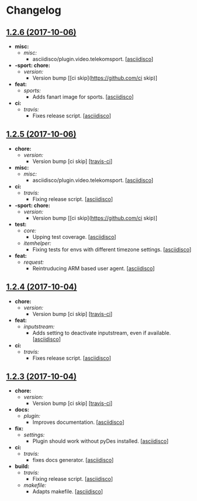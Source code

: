 Changelog
=========

[1.2.6 (2017-10-06)](https://github.com/asciidisco/plugin.video.telekom-sport/releases/tag/1.2.6)
------------------

- **misc:**
  - *misc:*
    - asciidisco/plugin.video.telekomsport.
      [[asciidisco](https://github.com/asciidisco)]
- **-sport:  chore:**
  - *version:*
    - Version bump
      [[ci skip](https://github.com/ci skip)]
- **feat:**
  - *sports:*
    - Adds fanart image for sports.
      [[asciidisco](https://github.com/asciidisco)]
- **ci:**
  - *travis:*
    - Fixes release script.
      [[asciidisco](https://github.com/asciidisco)]

[1.2.5 (2017-10-06)](https://github.com/asciidisco/plugin.video.telekom-sport/releases/tag/1.2.5)
------------------

- **chore:**
  - *version:*
    - Version bump [ci skip]
      [[travis-ci](https://github.com/travis-ci)]
- **misc:**
  - *misc:*
    - asciidisco/plugin.video.telekomsport.
      [[asciidisco](https://github.com/asciidisco)]
- **ci:**
  - *travis:*
    - Fixing release script.
      [[asciidisco](https://github.com/asciidisco)]
- **-sport:  chore:**
  - *version:*
    - Version bump
      [[ci skip](https://github.com/ci skip)]
- **test:**
  - *core:*
    - Upping test coverage.
      [[asciidisco](https://github.com/asciidisco)]
  - *itemhelper:*
    - Fixing tests for envs with
      different timezone settings.
      [[asciidisco](https://github.com/asciidisco)]
- **feat:**
  - *request:*
    - Reintruducing ARM based user agent.
      [[asciidisco](https://github.com/asciidisco)]

[1.2.4 (2017-10-04)](https://github.com/asciidisco/plugin.video.telekom-sport/releases/tag/1.2.4)
------------------

- **chore:**
  - *version:*
    - Version bump [ci skip]
      [[travis-ci](https://github.com/travis-ci)]
- **feat:**
  - *inputstream:*
    - Adds setting to deactivate
      inputstream, even if available.
      [[asciidisco](https://github.com/asciidisco)]
- **ci:**
  - *travis:*
    - Fixes release script.
      [[asciidisco](https://github.com/asciidisco)]

[1.2.3 (2017-10-04)](https://github.com/asciidisco/plugin.video.telekom-sport/releases/tag/1.2.3)
------------------

- **chore:**
  - *version:*
    - Version bump [ci skip]
      [[travis-ci](https://github.com/travis-ci)]
- **docs:**
  - *plugin:*
    - Improves documentation.
      [[asciidisco](https://github.com/asciidisco)]
- **fix:**
  - *settings:*
    - Plugin should work without pyDes
      installed.
      [[asciidisco](https://github.com/asciidisco)]
- **ci:**
  - *travis:*
    - fixes docs generator.
      [[asciidisco](https://github.com/asciidisco)]
- **build:**
  - *travis:*
    - Fixing release script.
      [[asciidisco](https://github.com/asciidisco)]
  - *makefile:*
    - Adapts makefile.
      [[asciidisco](https://github.com/asciidisco)]